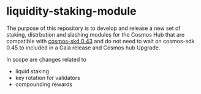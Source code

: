 # liquidity-staking-module


The purpose of this repository is to develop and release a new set of staking, distrbution and slashing modules for the Cosmos Hub that are compatible with [cosmos-skd 0.43](https://github.com/cosmos/cosmos-sdk/releases/tag/v0.43.0)  and do not need to wait on cosmos-sdk 0.45 to included in a Gaia release and Cosmos hub Upgrade.

In scope are changes related to

- liquid staking
- key rotation for validators
- compounding rewards
